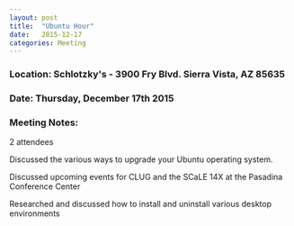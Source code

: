 ```yaml
---
layout: post
title:  "Ubuntu Hour"
date:   2015-12-17
categories: Meeting
---
```

### Location: Schlotzky's - 3900 Fry Blvd. Sierra Vista, AZ 85635
 
### Date: Thursday, December 17th 2015

### Meeting Notes:

2 attendees

Discussed the various ways to upgrade your Ubuntu operating system.

Discussed upcoming events for CLUG and the SCaLE 14X at the Pasadina Conference Center

Researched and discussed how to install and uninstall various desktop environments
